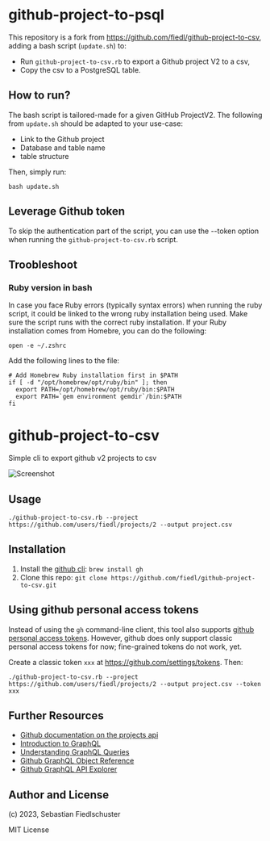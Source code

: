 # github-project-to-psql

This repository is a fork from https://github.com/fiedl/github-project-to-csv, adding a bash script (<code>update.sh</code>) to:
- Run <code>github-project-to-csv.rb</code> to export a Github project V2 to a csv,
- Copy the csv to a PostgreSQL table.

## How to run?
The bash script is tailored-made for a given GitHub ProjectV2. The following from <code>update.sh</code> should be adapted to your use-case:
- Link to the Github project
- Database and table name
- table structure

Then, simply run:
```shell
bash update.sh
```

## Leverage Github token

To skip the authentication part of the script, you can use the --token option when running the <code>github-project-to-csv.rb</code> script.

## Troobleshoot

### Ruby version in bash
In case you face Ruby errors (typically syntax errors) when running the ruby script, it could be linked to the wrong ruby installation being used. Make sure the script runs with the correct ruby installation.
If your Ruby installation comes from Homebre, you can do the following:
```shell
open -e ~/.zshrc
```
Add the following lines to the file:
```shell
# Add Homebrew Ruby installation first in $PATH
if [ -d "/opt/homebrew/opt/ruby/bin" ]; then
  export PATH=/opt/homebrew/opt/ruby/bin:$PATH
  export PATH=`gem environment gemdir`/bin:$PATH
fi
```

# github-project-to-csv

Simple cli to export github v2 projects to csv

![Screenshot](https://user-images.githubusercontent.com/1679688/215134233-80bbbaab-c026-4937-b0d8-a42b11ab4e4b.png)

## Usage

```shell
./github-project-to-csv.rb --project https://github.com/users/fiedl/projects/2 --output project.csv
```

## Installation

1. Install the [github cli](https://cli.github.com): `brew install gh`
2. Clone this repo: `git clone https://github.com/fiedl/github-project-to-csv.git`

## Using github personal access tokens

Instead of using the `gh` command-line client, this tool also supports [github personal access tokens](https://github.com/settings/tokens). However, github does only support classic personal access tokens for now; fine-grained tokens do not work, yet.

Create a classic token `xxx` at https://github.com/settings/tokens. Then:

```shell
./github-project-to-csv.rb --project https://github.com/users/fiedl/projects/2 --output project.csv --token xxx
```

## Further Resources

- [Github documentation on the projects api](https://docs.github.com/en/issues/planning-and-tracking-with-projects/automating-your-project/using-the-api-to-manage-projects)
- [Introduction to GraphQL](https://docs.github.com/en/graphql/guides/introduction-to-graphql)
- [Understanding GraphQL Queries](https://graphql.org/learn/queries/)
- [Github GraphQL Object Reference](https://docs.github.com/en/graphql/reference/objects)
- [Github GraphQL API Explorer](https://docs.github.com/en/graphql/overview/explorer)

## Author and License

(c) 2023, Sebastian Fiedlschuster

MIT License

